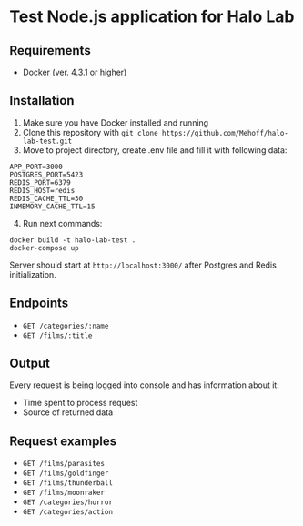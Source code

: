 # Test Node.js application for Halo Lab

## Requirements

- Docker (ver. 4.3.1 or higher)

## Installation

1. Make sure you have Docker installed and running
2. Clone this repository with `git clone https://github.com/Mehoff/halo-lab-test.git `
3. Move to project directory, create .env file and fill it with following data:

```
APP_PORT=3000
POSTGRES_PORT=5423
REDIS_PORT=6379
REDIS_HOST=redis
REDIS_CACHE_TTL=30
INMEMORY_CACHE_TTL=15
```

4. Run next commands:

```
docker build -t halo-lab-test .
docker-compose up
```

Server should start at `http://localhost:3000/` after Postgres and Redis initialization.

## Endpoints

- `GET /categories/:name`
- `GET /films/:title`

## Output

Every request is being logged into console and has information about it:

- Time spent to process request
- Source of returned data

## Request examples

- `GET /films/parasites`
- `GET /films/goldfinger`
- `GET /films/thunderball`
- `GET /films/moonraker`
- `GET /categories/horror`
- `GET /categories/action`
